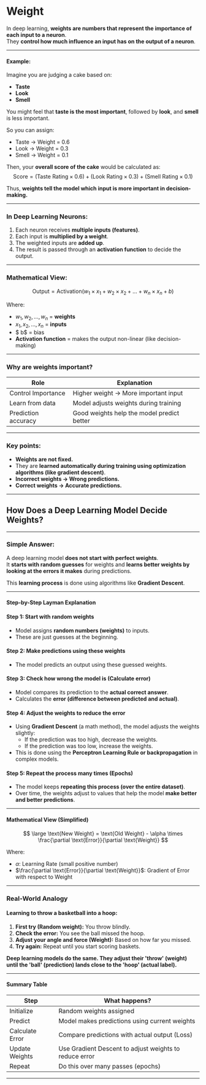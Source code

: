 # Weight

In deep learning, **weights are numbers that represent the importance of each input to a neuron**.  
They **control how much influence an input has on the output of a neuron**.

---

#### Example:
Imagine you are judging a cake based on:
- **Taste**
- **Look**
- **Smell**

You might feel that **taste is the most important**, followed by **look**, and **smell** is less important.

So you can assign:
- Taste → Weight = 0.6  
- Look → Weight = 0.3  
- Smell → Weight = 0.1  

Then, your **overall score of the cake** would be calculated as:
$$
\text{Score} = (\text{Taste Rating} \times 0.6) + (\text{Look Rating} \times 0.3) + (\text{Smell Rating} \times 0.1)
$$

Thus, **weights tell the model which input is more important in decision-making.**

---

### In Deep Learning Neurons:
1. Each neuron receives **multiple inputs (features)**.
2. Each input is **multiplied by a weight**.
3. The weighted inputs are **added up**.
4. The result is passed through an **activation function** to decide the output.

---

### Mathematical View:

<script src="https://polyfill.io/v3/polyfill.min.js?features=es6"></script>
<script id="MathJax-script" async
  src="https://cdn.jsdelivr.net/npm/mathjax@3/es5/tex-mml-chtml.js">
</script>

$$
\text{Output} = \text{Activation}(w_1 \times x_1 + w_2 \times x_2 + \ldots + w_n \times x_n + b)
$$

Where:

- $w_1, w_2, \ldots, w_n$ = **weights**
- $x_1, x_2, \ldots, x_n$ = **inputs**
- $ b$ = bias
- **Activation function** = makes the output non-linear (like decision-making)

---

### Why are weights important?

| Role                  | Explanation                                  |
|-----------------------|----------------------------------------------|
| Control Importance     | Higher weight → More important input        |
| Learn from data        | Model adjusts weights during training       |
| Prediction accuracy    | Good weights help the model predict better  |

---

###  Key points:
- **Weights are not fixed.**
- They are **learned automatically during training using optimization algorithms (like gradient descent)**.
- **Incorrect weights → Wrong predictions.**
- **Correct weights → Accurate predictions.**

---


<script type="text/javascript">
window.MathJax = {
  tex: {
    inlineMath: [['\\(','\\)']],
    displayMath: [['$$','$$']]
  }
};
</script>
<script src="https://polyfill.io/v3/polyfill.min.js?features=es6"></script>
<script id="MathJax-script" async src="https://cdn.jsdelivr.net/npm/mathjax@3/es5/tex-mml-chtml.js"></script>

## How Does a Deep Learning Model Decide Weights? 

---

### Simple Answer:
A deep learning model **does not start with perfect weights**.  
It **starts with random guesses** for weights and **learns better weights by looking at the errors it makes** during predictions.

This **learning process** is done using algorithms like **Gradient Descent**.

---

#### Step-by-Step Layman Explanation

#### Step 1: Start with random weights
- Model assigns **random numbers (weights)** to inputs.
- These are just guesses at the beginning.

#### Step 2: Make predictions using these weights
- The model predicts an output using these guessed weights.

#### Step 3: Check how wrong the model is (Calculate error)
- Model compares its prediction to the **actual correct answer**.
- Calculates the **error (difference between predicted and actual)**.

#### Step 4: Adjust the weights to reduce the error
- Using **Gradient Descent** (a math method), the model adjusts the weights slightly:
   - If the prediction was too high, decrease the weights.
   - If the prediction was too low, increase the weights.
- This is done using the **Perceptron Learning Rule or backpropagation** in complex models.

#### Step 5: Repeat the process many times (Epochs)
- The model keeps **repeating this process (over the entire dataset)**.
- Over time, the weights adjust to values that help the model **make better and better predictions**.

---

#### Mathematical View (Simplified)
$$
\large \text{New Weight} = \text{Old Weight} - \alpha \times \frac{\partial \text{Error}}{\partial \text{Weight}}
$$

Where:  

- $\alpha$: Learning Rate (small positive number)  
- $\frac{\partial \text{Error}}{\partial \text{Weight}}$: Gradient of Error with respect to Weight  

---

### Real-World Analogy

#### Learning to throw a basketball into a hoop:
1. **First try (Random weight):** You throw blindly.
2. **Check the error:** You see the ball missed the hoop.
3. **Adjust your angle and force (Weight):** Based on how far you missed.
4. **Try again:** Repeat until you start scoring baskets.

**Deep learning models do the same. They adjust their 'throw' (weight) until the 'ball' (prediction) lands close to the 'hoop' (actual label).**

---

#### Summary Table

| Step                | What happens?                                          |
|---------------------|--------------------------------------------------------|
| Initialize           | Random weights assigned                               |
| Predict              | Model makes predictions using current weights         |
| Calculate Error      | Compare predictions with actual output (Loss)         |
| Update Weights       | Use Gradient Descent to adjust weights to reduce error |
| Repeat               | Do this over many passes (epochs)                     |

---

